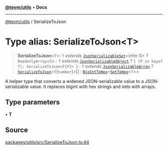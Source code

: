 [**@tevm/utils**](../README.md) • **Docs**

***

[@tevm/utils](../globals.md) / SerializeToJson

# Type alias: SerializeToJson\<T\>

> **SerializeToJson**\<`T`\>: `T` *extends* [`JsonSerializableSet`](JsonSerializableSet.md)\<infer S\> ? `ReadonlyArray`\<`S`\> : `T` *extends* [`JsonSerializableObject`](JsonSerializableObject.md) ? `{ [P in keyof T]: SerializeToJson<T[P]> }` : `T` *extends* [`JsonSerializableArray`](JsonSerializableArray.md) ? [`SerializeToJson`](SerializeToJson.md)\<`T`\[`number`\]\>[] : [`BigIntToHex`](BigIntToHex.md)\<[`SetToHex`](SetToHex.md)\<`T`\>\>

A helper type that converts a widened JSON-serializable value to a JSON-serializable value.
It replaces bigint with hex strings and sets with arrays.

## Type parameters

• **T**

## Source

[packages/utils/src/SerializeToJson.ts:44](https://github.com/evmts/tevm-monorepo/blob/main/packages/utils/src/SerializeToJson.ts#L44)
